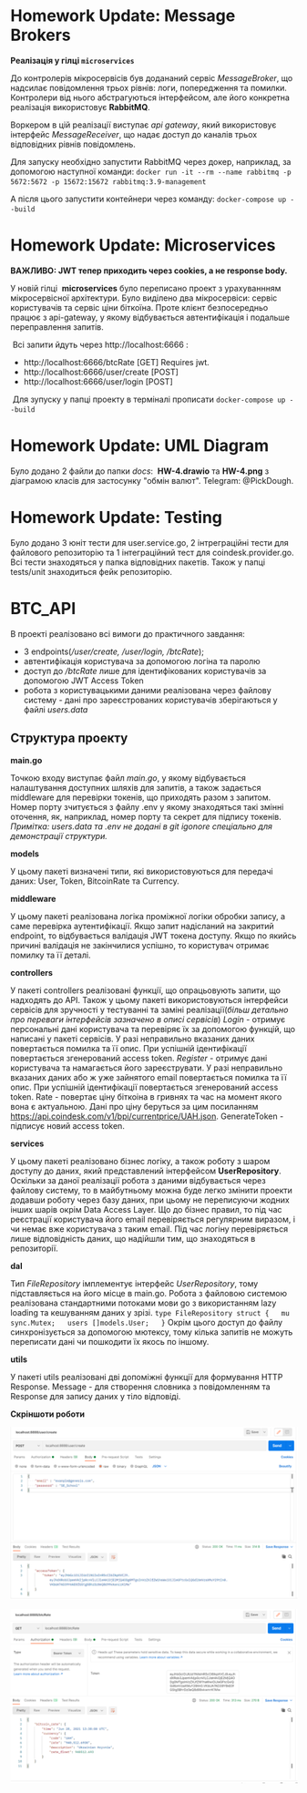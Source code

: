 # Homework Update: Message Brokers

**Реалізація у гілці `microservices`**

До контролерів мікросервісів був додананий сервіс *MessageBroker*, що надсилає повідомлення трьох рівнів:
логи, попередження та помилки. Контролери від нього абстрагуються інтерфейсом,
але його конкретна реалізація використовує **RabbitMQ**.

Воркером в цій реалізації виступає *api gateway*, який використовує інтерфейс *MessageReceiver*, що 
надає доступ до каналів трьох відповідних рівнів повідомлень.

Для запуску необхідно запустити RabbitMQ через докер, наприклад, за допомогою
наступної команди: `docker run -it --rm --name rabbitmq -p 5672:5672 -p 15672:15672 rabbitmq:3.9-management`

А після цього запустити контейнери через команду: `docker-compose up --build`

# Homework Update: Microservices

**ВАЖЛИВО: JWT  тепер приходить через cookies, а не response body.**

У новій гілці  **microservices** було переписано проект з урахуваннням мікросервісної архітектури. Було виділено два мікросервіси: сервіс користувачів та сервіс ціни біткоїна. Проте клієнт безпосередньо працює з api-gateway, у якому відбувається автентифікація і подальше переправлення запитів.

 Всі запити йдуть через http://localhost:6666 : 
 * http://localhost:6666/btcRate [GET] Requires jwt.
 * http://localhost:6666/user/create [POST]
 * http://localhost:6666/user/login [POST]

 Для зупуску у папці проекту в терміналі прописати ```docker-compose up --build```

# Homework Update: UML Diagram

Було додано 2 файли до папки *docs*:  **HW-4.drawio** та **HW-4.png** з діаграмою класів для застосунку "обмін валют". Telegram: @PickDough.

# Homework Update: Testing

Було додано 3 юніт тести для user.service.go, 2 інтреграційні тести для файлового репозиторію та 1 інтеграційний тест для coindesk.provider.go. Всі тести знаходяться у папка відповідних пакетів. Також у папці tests/unit знаходиться фейк репозиторію. 

# BTC_API

В проекті реалізовано всі вимоги до практичного завдання:
* 3 endpoints(*/user/create, /user/login, /btcRate*);
* автентифікація користувача за допомогою логіна та паролю
*  доступ до */btcRate* лише для ідентифікованих користувачів за допомогою JWT Access Token
* робота з користувацькими даними реалізована через файлову систему - дані про зареєстрованих користувачів зберігаються у файлі *users.data*

## Структура проекту
**main.go**

Точкою входу виступає файл *main.go*, у якому відбувається налаштування доступних шляхів для запитів, а також задається middleware для перевірки токенів, що приходять разом з запитом. Номер порту зчитується з файлу .env у якому знаходяться такі змінні оточення, як, наприклад,  номер порту та секрет для підпису токенів. *Примітка: users.data та .env не додані в git igonore спеціально для демонстрації структури.*

**models**

У цьому пакеті визначені типи, які використовуються для передачі даних: User, Token, BitcoinRate та Currency.

**middleware**

У цьому пакеті реалізована логіка проміжної логіки обробки запису, а саме перевірка аутентифікації. Якщо запит надісланий на закритий endpoint, то відбувається валідація JWT токена доступу. Якщо по якийсь причині валідація не закінчилися успішно, то користувач отримає помилку та її деталі.

**controllers**

У пакеті controllers реалізовані функції, що опрацьовують запити, що надходять до API. Також у цьому пакеті використовуються інтерфейси сервісів для зручності у тестуванні та заміні реалізації(*більш детально про переваги інтерфейсів зазначено в описі сервісів*) *Login* - отримує персональні дані користувача та перевіряє їх за допомогою функцій, що написані у пакеті сервісів. У разі неправильно вказаних даних повертається помилка та її опис. При успішній ідентифікації повертається згенерований access token. *Register* - отримує дані користувача та намагається його зареєструвати. У разі неправильно вказаних даних або ж уже зайнятого email повертається помилка та її опис. При успішній ідентифікації повертається згенерований access token. Rate - повертає ціну біткоіна в гривнях та час на момент якого вона є актуальною. Дані про ціну беруться за цим посиланням https://api.coindesk.com/v1/bpi/currentprice/UAH.json. GenerateToken - підписує новий access token.

**services**

У цьому пакеті реалізовано бізнес логіку, а також роботу з шаром доступу до даних, який представлений інтерфейсом **UserRepository**. Оскільки за даної реалізації робота з даними  відбувається через файлову систему, то в майбутньому можна буде легко змінити проекти додавши роботу через базу даних, при цьому не переписуючи жодних інших шарів окрім Data Access Layer.
Що до бізнес правил, то під час реєстрації користувача його email перевіряється регулярним виразом, і чи немає вже користувача з таким email. Під час логіну перевіряється лише відповідність даних, що надійшли тим, що знаходяться в репозиторії.

**dal**

Тип *FileRepository* імплементує інтерфейс *UserRepository*, тому підставляється на його місце в main.go. Робота з файловою системою реалізована стандартними потоками мови go з використанням lazy loading та кешуванням даних у зрізі.
`type FileRepository struct {  
mu    sync.Mutex;  
users []models.User;  
}`
Окрім цього доступ до файлу синхронізується за допомогою мютексу, тому кілька запитів не можуть переписати дані чи пошкодити їх якось по іншому.

**utils**

У пакеті utils реалізовані дві допоміжні функції для формування HTTP Response. Message - для створення словника з повідомленням та Response для запису даних у тіло відповіді. 

**Скріншоти роботи**

![img.png](photo_examples/img.png)

![img_1.png](photo_examples/img_1.png)
